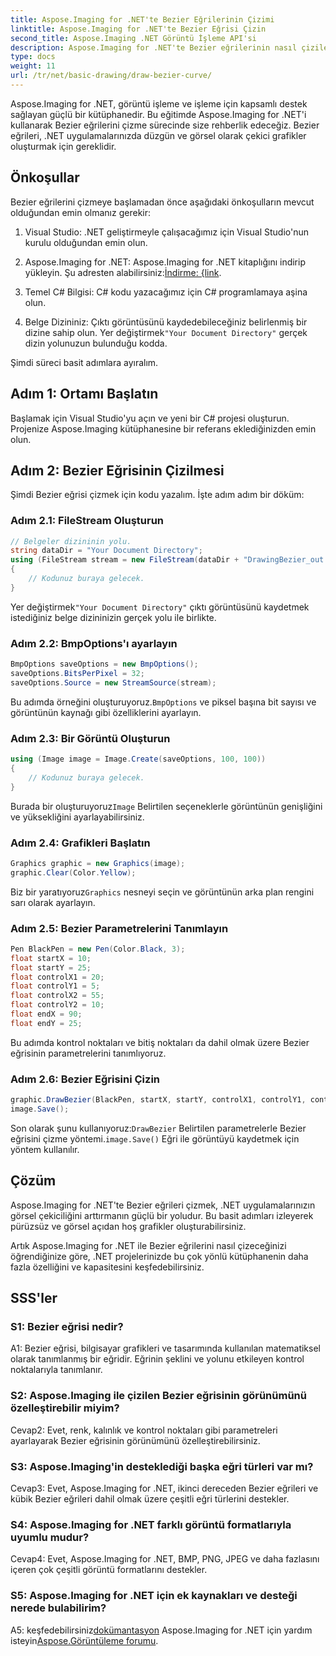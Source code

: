 ```yaml
---
title: Aspose.Imaging for .NET'te Bezier Eğrilerinin Çizimi
linktitle: Aspose.Imaging for .NET'te Bezier Eğrisi Çizin
second_title: Aspose.Imaging .NET Görüntü İşleme API'si
description: Aspose.Imaging for .NET'te Bezier eğrilerinin nasıl çizileceğini öğrenin. Bu adım adım kılavuzla .NET grafiklerinizi geliştirin.
type: docs
weight: 11
url: /tr/net/basic-drawing/draw-bezier-curve/
---
```

Aspose.Imaging for .NET, görüntü işleme ve işleme için kapsamlı destek sağlayan güçlü bir kütüphanedir. Bu eğitimde Aspose.Imaging for .NET'i kullanarak Bezier eğrilerini çizme sürecinde size rehberlik edeceğiz. Bezier eğrileri, .NET uygulamalarınızda düzgün ve görsel olarak çekici grafikler oluşturmak için gereklidir.

## Önkoşullar

Bezier eğrilerini çizmeye başlamadan önce aşağıdaki önkoşulların mevcut olduğundan emin olmanız gerekir:

1. Visual Studio: .NET geliştirmeyle çalışacağımız için Visual Studio'nun kurulu olduğundan emin olun.

2.  Aspose.Imaging for .NET: Aspose.Imaging for .NET kitaplığını indirip yükleyin. Şu adresten alabilirsiniz:[İndirme: {link](https://releases.aspose.com/imaging/net/).

3. Temel C# Bilgisi: C# kodu yazacağımız için C# programlamaya aşina olun.

4.  Belge Dizininiz: Çıktı görüntüsünü kaydedebileceğiniz belirlenmiş bir dizine sahip olun. Yer değiştirmek`"Your Document Directory"` gerçek dizin yolunuzun bulunduğu kodda.

Şimdi süreci basit adımlara ayıralım.

## Adım 1: Ortamı Başlatın

Başlamak için Visual Studio'yu açın ve yeni bir C# projesi oluşturun. Projenize Aspose.Imaging kütüphanesine bir referans eklediğinizden emin olun.

## Adım 2: Bezier Eğrisinin Çizilmesi

Şimdi Bezier eğrisi çizmek için kodu yazalım. İşte adım adım bir döküm:

### Adım 2.1: FileStream Oluşturun

```csharp
// Belgeler dizininin yolu.
string dataDir = "Your Document Directory";
using (FileStream stream = new FileStream(dataDir + "DrawingBezier_out.bmp", FileMode.Create))
{
    // Kodunuz buraya gelecek.
}
```

 Yer değiştirmek`"Your Document Directory"` çıktı görüntüsünü kaydetmek istediğiniz belge dizininizin gerçek yolu ile birlikte.

### Adım 2.2: BmpOptions'ı ayarlayın

```csharp
BmpOptions saveOptions = new BmpOptions();
saveOptions.BitsPerPixel = 32;
saveOptions.Source = new StreamSource(stream);
```

 Bu adımda örneğini oluşturuyoruz.`BmpOptions` ve piksel başına bit sayısı ve görüntünün kaynağı gibi özelliklerini ayarlayın.

### Adım 2.3: Bir Görüntü Oluşturun

```csharp
using (Image image = Image.Create(saveOptions, 100, 100))
{
    // Kodunuz buraya gelecek.
}
```

 Burada bir oluşturuyoruz`Image` Belirtilen seçeneklerle görüntünün genişliğini ve yüksekliğini ayarlayabilirsiniz.

### Adım 2.4: Grafikleri Başlatın

```csharp
Graphics graphic = new Graphics(image);
graphic.Clear(Color.Yellow);
```

 Biz bir yaratıyoruz`Graphics` nesneyi seçin ve görüntünün arka plan rengini sarı olarak ayarlayın.

### Adım 2.5: Bezier Parametrelerini Tanımlayın

```csharp
Pen BlackPen = new Pen(Color.Black, 3);
float startX = 10;
float startY = 25;
float controlX1 = 20;
float controlY1 = 5;
float controlX2 = 55;
float controlY2 = 10;
float endX = 90;
float endY = 25;
```

Bu adımda kontrol noktaları ve bitiş noktaları da dahil olmak üzere Bezier eğrisinin parametrelerini tanımlıyoruz.

### Adım 2.6: Bezier Eğrisini Çizin

```csharp
graphic.DrawBezier(BlackPen, startX, startY, controlX1, controlY1, controlX2, controlY2, endX, endY);
image.Save();
```

 Son olarak şunu kullanıyoruz:`DrawBezier` Belirtilen parametrelerle Bezier eğrisini çizme yöntemi.`image.Save()` Eğri ile görüntüyü kaydetmek için yöntem kullanılır.

## Çözüm

Aspose.Imaging for .NET'te Bezier eğrileri çizmek, .NET uygulamalarınızın görsel çekiciliğini arttırmanın güçlü bir yoludur. Bu basit adımları izleyerek pürüzsüz ve görsel açıdan hoş grafikler oluşturabilirsiniz.

Artık Aspose.Imaging for .NET ile Bezier eğrilerini nasıl çizeceğinizi öğrendiğinize göre, .NET projelerinizde bu çok yönlü kütüphanenin daha fazla özelliğini ve kapasitesini keşfedebilirsiniz.

## SSS'ler

### S1: Bezier eğrisi nedir?

A1: Bezier eğrisi, bilgisayar grafikleri ve tasarımında kullanılan matematiksel olarak tanımlanmış bir eğridir. Eğrinin şeklini ve yolunu etkileyen kontrol noktalarıyla tanımlanır.

### S2: Aspose.Imaging ile çizilen Bezier eğrisinin görünümünü özelleştirebilir miyim?

Cevap2: Evet, renk, kalınlık ve kontrol noktaları gibi parametreleri ayarlayarak Bezier eğrisinin görünümünü özelleştirebilirsiniz.

### S3: Aspose.Imaging'in desteklediği başka eğri türleri var mı?

Cevap3: Evet, Aspose.Imaging for .NET, ikinci dereceden Bezier eğrileri ve kübik Bezier eğrileri dahil olmak üzere çeşitli eğri türlerini destekler.

### S4: Aspose.Imaging for .NET farklı görüntü formatlarıyla uyumlu mudur?

Cevap4: Evet, Aspose.Imaging for .NET, BMP, PNG, JPEG ve daha fazlasını içeren çok çeşitli görüntü formatlarını destekler.

### S5: Aspose.Imaging for .NET için ek kaynakları ve desteği nerede bulabilirim?

 A5: keşfedebilirsiniz[dokümantasyon](https://reference.aspose.com/imaging/net/) Aspose.Imaging for .NET için yardım isteyin[Aspose.Görüntüleme forumu](https://forum.aspose.com/).